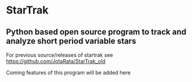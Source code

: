# StarTrak
Python based open source program to track and analyze short period variable stars
---

For previous source/releases of startrak see https://github.com/JotaRata/StarTrak_old

Coming features of this program will be added here
